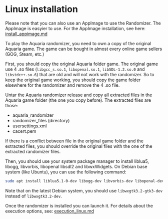 # Linux installation

Please note that you can also use an AppImage to use the Randomizer. The AppImage is easyier to use. For the AppImage installation, see here: [install_appimage.md](install_appimage.md)

To play the Aquaria randomizer, you need to own a copy of the original Aquaria game. The game can be bought in almost every online game sellers (GOG, Steam, etc.)

First, you should copy the original Aquaria folder game. The original game use 4 .so files (`libgcc_s.so.1`, `libopenal.so.1`, `libSDL-1.2.so.0` and `libstdc++.so.6`) that are old and will not work with the randomizer. So to keep the original game working, you should copy the game folder elsewhere for the randomizer and remove the 4 .so file.

Untar the Aquaria randomizer release and copy all extracted files in the Aquaria game folder (the one you copy before). The extracted files are those:
- aquaria_randomizer
- randomizer_files (directory)
- usersettings.xml
- cacert.pem

If there is a conflict between file in the original game folder and the extracted files, you should override the original files with the one of the extracted randomizer files.

Then, you should use your system package manager to install liblua5, libogg, libvorbis, libopenal libsdl2 and libwxWidgets.
On Debian base system (like Ubuntu), you can use the following command:

```bash
sudo apt install liblua5.1-0-dev libogg-dev libvorbis-dev libopenal-dev libsdl2-dev libssl-dev libwxgtk3.0-gtk3-dev
```

Note that on the latest Debian system, you should use `libwxgtk3.2-gtk3-dev` instead of `libwxgtk3.2-dev`.

Once the randomizer is installed you can launch it. For details about the execution options, see: [execution_linux.md](execution_linux.md)


